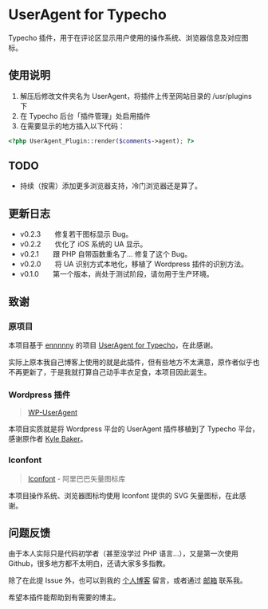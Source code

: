 # UserAgent for Typecho

Typecho 插件，用于在评论区显示用户使用的操作系统、浏览器信息及对应图标。

## 使用说明

1. 解压后修改文件夹名为 UserAgent，将插件上传至网站目录的 /usr/plugins 下
2. 在 Typecho 后台「插件管理」处启用插件
3. 在需要显示的地方插入以下代码：

```php
<?php UserAgent_Plugin::render($comments->agent); ?>
```

## TODO

- 持续（按需）添加更多浏览器支持，冷门浏览器还是算了。

## 更新日志

- v0.2.3&emsp;&emsp;修复若干图标显示 Bug。
- v0.2.2&emsp;&emsp;优化了 iOS 系统的 UA 显示。
- v0.2.1&emsp;&emsp;跟 PHP 自带函数重名了… 修复了这个 Bug。
- v0.2.0&emsp;&emsp;将 UA 识别方式本地化，移植了 Wordpress 插件的识别方法。
- v0.1.0&emsp;&emsp;第一个版本，尚处于测试阶段，请勿用于生产环境。

## 致谢

### 原项目

本项目基于 [ennnnny](https://github.com/ennnnny) 的项目 [UserAgent for Typecho](https://github.com/ennnnny/typecho)，在此感谢。

实际上原本我自己博客上使用的就是此插件，但有些地方不太满意，原作者似乎也不再更新了，于是我就打算自己动手丰衣足食，本项目因此诞生。

### Wordpress 插件

> [WP-UserAgent](https://wordpress.org/plugins/wp-useragent)

本项目实质就是将 Wordpress 平台的 UserAgent 插件移植到了 Typecho 平台，感谢原作者 [Kyle Baker](https://www.kyleabaker.com)。

### Iconfont

> [Iconfont](https://www.iconfont.cn) - 阿里巴巴矢量图标库

本项目操作系统、浏览器图标均使用 Iconfont 提供的 SVG 矢量图标，在此感谢。

## 问题反馈

由于本人实际只是代码初学者（甚至没学过 PHP 语言…），又是第一次使用 Github，很多地方都不太明白，还请大家多多指教。

除了在此提 Issue 外，也可以到我的 [个人博客](https://hakula.xyz) 留言，或者通过 [邮箱](mailto:i@hakula.xyz) 联系我。

希望本插件能帮助到有需要的博主。